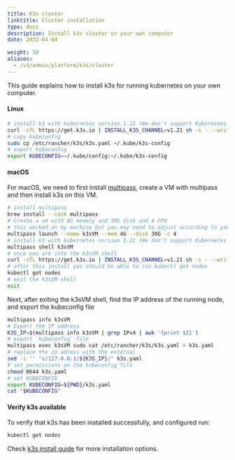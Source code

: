 ```yaml
---
title: K3s cluster
linktitle: Cluster installation
type: docs
description: Install k3s cluster on your own computer
date: 2022-04-04

weight: 50
aliases:
  - /v3/admin/platform/k3s/cluster
---
```


This guide explains how to install k3s for running kubernetes on your own computer.

#### Linux
```bash
# install k3 with kubernetes version 1.21 (We don't support Kubernetes 1.22+ yet)
curl -sfL https://get.k3s.io | INSTALL_K3S_CHANNEL=v1.21 sh -s - --write-kubeconfig-mode 644
# copy kubeconfig
sudo cp /etc/rancher/k3s/k3s.yaml ~/.kube/k3s-config
# export kubeconfig
export KUBECONFIG=~/.kube/config:~/.kube/k3s-config
```
#### macOS
For macOS, we need to first install [multipass](https://multipass.run/), create a VM with multipass and then install k3s on this VM.
```bash
# install multipass
brew install --cask multipass
# Create a vm with 4G memory and 30G disk and 4 CPU
# this worked on my machine but you may need to adjust according to your system and your needs
multipass launch --name k3sVM --mem 4G --disk 30G -c 4
# install k3 with kubernetes version 1.21 (We don't support Kubernetes 1.22+ yet)
multipass shell k3sVM
# once you are into the k3sVM shell
curl -sfL https://get.k3s.io | INSTALL_K3S_CHANNEL=v1.21 sh -s - --write-kubeconfig-mode 644
# after this install you should be able to run kubectl get nodes
kubectl get nodes
# exit the k3sVM shell
exit
```

Next, after exiting the k3sVM shell, find the IP address of the running node, and export the kubeconfig file
```bash
multipass info k3sVM
# Export the IP address
K3S_IP=$(multipass info k3sVM | grep IPv4 | awk '{print $2}')
# export `kubeconfig` file
multipass exec k3sVM sudo cat /etc/rancher/k3s/k3s.yaml > k3s.yaml
# replace the ip adress with the external
sed -i '' "s/127.0.0.1/${K3S_IP}/" k3s.yaml
# set permissions on the kubeconfig file
chmod 0644 k3s.yaml
# set KUBECONFIG
export KUBECONFIG=${PWD}/k3s.yaml
cat "$KUBECONFIG"
```
#### Verify k3s available
To verify that k3s has been installed successfully, and configured run:

```bash
kubectl get nodes
```

Check [k3s install guide](https://rancher.com/docs/k3s/latest/en/installation/) for more installation options.
